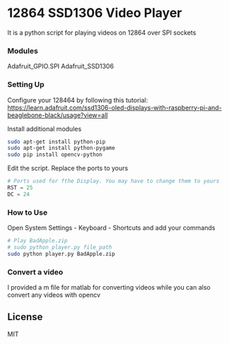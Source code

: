 # 12864 SSD1306 Video Player
It is a python script for playing videos on 12864 over SPI sockets
### Modules
Adafruit_GPIO.SPI
Adafruit_SSD1306

### Setting Up
Configure your 128464 by following this tutorial: https://learn.adafruit.com/ssd1306-oled-displays-with-raspberry-pi-and-beaglebone-black/usage?view=all

Install additional modules
```sh
sudo apt-get install python-pip
sudo apt-get install python-pygame
sudo pip install opencv-python
```

Edit the script. Replace the ports to yours
```python
# Ports used for fthe Display. You may have to change them to yours
RST = 25
DC = 24
```

### How to Use
Open System Settings - Keyboard - Shortcuts and add your commands
```sh
# Play BadApple.zip
# sudo python player.py file_path
sudo python player.py BadApple.zip
```

### Convert a video
I provided a m file for matlab for converting videos while you can also convert any videos with opencv

License
----
MIT
